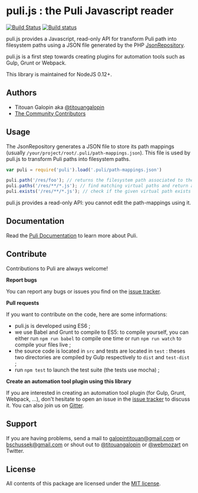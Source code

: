 puli.js : the Puli Javascript reader
====================================

[![Build Status](https://travis-ci.org/tgalopin/puli.js.svg?branch=master)](https://travis-ci.org/tgalopin/puli.js)
[![Build status](https://ci.appveyor.com/api/projects/status/d4sw22uv11mlnyv1?svg=true)](https://ci.appveyor.com/project/tgalopin/puli-js)

puli.js provides a Javascript, read-only API for transform Puli path into filesystem paths using
a JSON file generated by the PHP [JsonRepository].

puli.js is a first step towards creating plugins for automation tools such as Gulp, Grunt or
Webpack.

This library is maintained for NodeJS 0.12+.

Authors
-------

* Titouan Galopin aka [@titouangalopin]
* [The Community Contributors]

Usage
-----

The JsonRepository generates a JSON file to store its path mappings (usually
`/your/project/root/.puli/path-mappings.json`). This file is used by puli.js to transform Puli
paths into filesystem paths.

```js
var puli = require('puli').load('.puli/path-mappings.json')

puli.path('/res/foo'); // returns the filesystem path associated to the virtual path /app/foo
puli.paths('/res/**/*.js'); // find matching virtual paths and return associated filesystem paths as an array
puli.exists('/res/**/*.js'); // check if the given virtual path exists or if the given glob contain paths
```

puli.js provides a read-only API: you cannot edit the path-mappings using it.

Documentation
-------------

Read the [Puli Documentation] to learn more about Puli.

Contribute
----------

Contributions to Puli are always welcome!

**Report bugs**

You can report any bugs or issues you find on the [issue tracker].

**Pull requests**

If you want to contribute on the code, here are some informations:

- puli.js is developed using ES6 ;
- we use Babel and Grunt to compile to ES5: to compile yourself, you can either run `npm run babel` to
 compile one time or run `npm run watch` to compile your files live ;
- the source code is located in `src` and tests are located in `test` : theses two directories are
compiled by Gulp respectively to `dist` and `test-dist` ;
- run `npm test` to launch the test suite (the tests use mocha) ;

**Create an automation tool plugin using this library**

If you are interested in creating an automation tool plugin (for Gulp, Grunt, Webpack, ...), don't
hesitate to open an issue in the [issue tracker] to discuss it. You can also join us on [Gitter].

Support
-------

If you are having problems, send a mail to galopintitouan@gmail.com or bschussek@gmail.com or shout
out to [@titouangalopin] or [@webmozart] on Twitter.

License
-------

All contents of this package are licensed under the [MIT license].

[Puli]: http://puli.io
[JsonRepository]: https://github.com/puli/repository/blob/1.0/src/JsonRepository.php
[The Community Contributors]: https://github.com/tgalopin/puli.js/graphs/contributors
[Installation guide]: http://docs.puli.io/en/latest/installation.html
[Puli Documentation]: http://docs.puli.io/en/latest/index.html
[issue tracker]: https://github.com/tgalopin/puli.js/issues
[Git repository]: https://github.com/puli/repository
[MIT license]: LICENSE
[Gitter]: https://gitter.im/puli/issues
[@webmozart]: https://twitter.com/webmozart
[@titouangalopin]: https://twitter.com/titouangalopin
